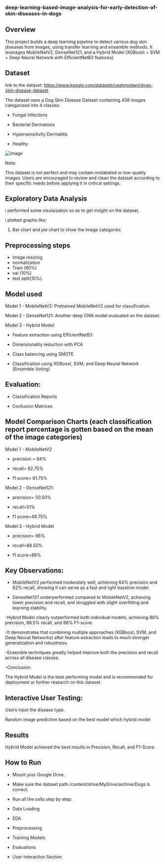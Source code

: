 ### deep-learning-based-image-analysis-for-early-detection-of-skin-diseases-in-dogs

##   Overview 

This project builds a deep learning pipeline to detect various dog skin diseases from images, using transfer learning and ensemble methods. It leverages MobileNetV2, DenseNet121, and a Hybrid Model (XGBoost + SVM + Deep Neural Network with EfficientNetB3 features).

## Dataset 

link to the dataset: https://www.kaggle.com/datasets/yashmotiani/dogs-skin-disease-dataset

The dataset uses a Dog Skin Disease Dataset containing 438 images categorized into 4 classes:

- Fungal Infections

- Bacterial Dermatosis

- Hypersensitivity Dermatitis

- Healthy

![image](https://github.com/user-attachments/assets/1fcc360c-7001-4599-9454-c505fd60a781)


Note:

This dataset is not perfect and may contain mislabeled or low-quality images.
Users are encouraged to review and clean the dataset according to their specific needs before applying it in critical settings.

## Exploratory Data Analysis 

i performed some visulaization so as to get insight on the dataset, 

i plotted graphs like;

1. Bar chart and pie chart to show the image categories

## Preprocessing steps 

-  Image resizing
-   normalization
-   Train (80%)
-   val (10%)
-   test split(10%).

## Model used

Model 1 - MobileNetV2: Pretrained MobileNetV2 used for classification.

Model 2 - DenseNet121: Another deep CNN model evaluated on the dataset.

Model 3 - Hybrid Model:

- Feature extraction using EfficientNetB3

- Dimensionality reduction with PCA

- Class balancing using SMOTE

- Classification using XGBoost, SVM, and Deep Neural Network (Ensemble Voting)

## Evaluation:

- Classification Reports

- Confusion Matrices

## Model Comparison Charts (each classification report percentage is gotten based on the mean of the image categories)

Model 1 - MobileNetV2

- precision = 64%

- recall= 62.75%

- f1 score= 61.75%

Model 2 - DenseNet121:

- precision= 50.50%

- recall=51%

- f1 score=48.75%

Model 3 - Hybrid Model

- precision= 86%

- recall=88.50%

- f1 score=86%

## Key Observations:

- MobileNetV2 performed moderately well, achieving 64% precision and 62% recall, showing it can serve as a fast and light baseline model.

- DenseNet121 underperformed compared to MobileNetV2, achieving lower precision and recall, and struggled with slight overfitting and learning stability.

-Hybrid Model clearly outperformed both individual models, achieving 86% precision, 88.5% recall, and 86% F1-score.

-It demonstrates that combining multiple approaches (XGBoost, SVM, and Deep Neural Networks) after feature extraction leads to much stronger generalization and robustness.

-Ensemble techniques greatly helped improve both the precision and recall across all disease classes.

-Conclusion:

The Hybrid Model is the best performing model and is recommended for deployment or further research on this dataset.

## Interactive User Testing:

Users input the disease type.

Random image prediction based on the best model which hybrid model 

## Results

Hybrid Model achieved the best results in Precision, Recall, and F1-Score.

## How to Run

- Mount your Google Drive.

- Make sure the dataset path /content/drive/MyDrive/archive/Dogs is correct.

- Run all the cells step by step:

- Data Loading

- EDA

- Preprocessing

- Training Models

- Evaluations

- User Interaction Section

